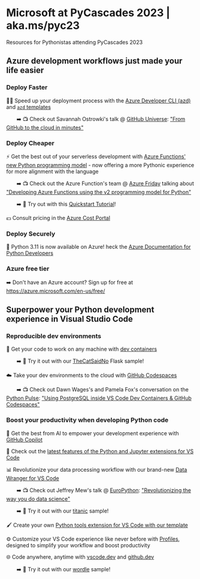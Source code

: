 # Microsoft at PyCascades 2023 | aka.ms/pyc23
Resources for Pythonistas attending PyCascades 2023

## Azure development workflows just made your life easier

### Deploy Faster 

🏃‍♀️ Speed up your deployment process with the [Azure Developer CLI (azd)](https://docs.microsoft.com/en-us/cli/azure/install-azure-cli) and [`azd` templates](https://azure.github.io/awesome-azd/) 

&nbsp;&nbsp;&nbsp;&nbsp;&nbsp;&nbsp;&nbsp;➡️ 📺 Check out Savannah Ostrowki's talk @ [GitHub Universe](https://githubuniverse.com/): ["From GitHub to the cloud in minutes"](https://www.youtube.com/watch?v=9z3PiHSCcYs)


### Deploy Cheaper

⚡ Get the best out of your serverless development with [Azure Functions' new Python programming model](https://learn.microsoft.com/en-us/azure/azure-functions/functions-bindings-triggers-python) - now offering a more Pythonic experience for more alignment with the language

&nbsp;&nbsp;&nbsp;&nbsp;&nbsp;&nbsp;&nbsp;➡️ 📺 Check out the Azure Function's team  @ [Azure Friday](https://learn.microsoft.com/en-us/Shows/Azure-Friday) talking about ["Developing Azure Functions using the v2 programming model for Python"](https://www.youtube.com/watch?v=KARieaWBxuk)

&nbsp;&nbsp;&nbsp;&nbsp;&nbsp;&nbsp;&nbsp;➡️ 💪 Try out with this [Quickstart Tutorial](https://learn.microsoft.com/en-us/azure/azure-functions/create-first-function-vs-code-python?pivots=python-mode-decorators)!

💵 Consult pricing in the [Azure Cost Portal](https://azure.microsoft.com/pricing/calculator/)

### Deploy Securely

📢 Python 3.11 is now available on Azure! heck the [Azure Documentation for Python Developers](https://azure.microsoft.com/en-us/resources/developers/python/)

###  Azure free tier 
➡️ Don't have an Azure account? Sign up for free at https://azure.microsoft.com/en-us/free/

## Superpower your Python development experience in Visual Studio Code

### Reproducible dev environments

📂 Get your code to work on any machine with [dev containers](https://code.visualstudio.com/docs/devcontainers/containers)

 &nbsp;&nbsp;&nbsp;&nbsp;&nbsp;&nbsp;&nbsp;➡️ 💪 Try it out with our [TheCatSaidNo](https://github.com/luabud/TheCatSaidNo) Flask sample!

☁️ Take your dev environments to the cloud with [GitHub Codespaces](https://code.visualstudio.com/docs/remote/codespaces)

&nbsp;&nbsp;&nbsp;&nbsp;&nbsp;&nbsp;&nbsp;➡️ 📺 Check out Dawn Wages's and Pamela Fox's conversation on the [Python Pulse](https://devblogs.microsoft.com/python/announcing-python-pulse/): ["Using PostgreSQL inside VS Code Dev Containers & GitHub Codespaces"](https://www.youtube.com/watch?v=JTHTWp9DIZQ)


### Boost your productivity when developing Python code 
🧠 Get the best from AI to empower your development experience with [GitHub Copilot](https://code.visualstudio.com/docs/editor/artificial-intelligence)

🐍 Check out the [latest features of the Python and Jupyter extensions for VS Code](https://devblogs.microsoft.com/python/)

📊 Revolutionize your data processing workflow with our brand-new [Data Wranger for VS Code](https://aka.ms/datawrangler)  

&nbsp;&nbsp;&nbsp;&nbsp;&nbsp;&nbsp;&nbsp;➡️ 📺 Check out Jeffrey Mew's talk @ [EuroPython](https://ep2022.europython.eu/): ["Revolutionizing the way you do data science"](https://www.youtube.com/watch?v=uPRQXDjQhMs&t=574s)

&nbsp;&nbsp;&nbsp;&nbsp;&nbsp;&nbsp;&nbsp;➡️ 💪 Try it out with our [titanic](https://github.com/luabud/pycascades2023-msft/tree/main/titanic) sample!


🖌️ Create your own [Python tools extension for VS Code with our template](https://github.com/microsoft/vscode-python-tools-extension-template)

⚙️ Customize your VS Code experience like never before with [Profiles](https://code.visualstudio.com/docs/editor/profiles), designed to simplify your workflow and boost productivity

🌐 Code anywhere, anytime with [vscode.dev](https://vscode.dev/) and [github.dev](https://github.dev/)  

&nbsp;&nbsp;&nbsp;&nbsp;&nbsp;&nbsp;&nbsp;➡️ 💪 Try it out with our [wordle](https://github.com/luabud/wordle) sample!



